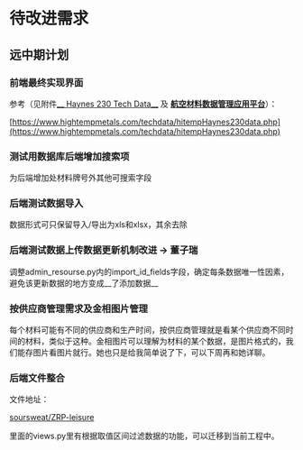 # 待改进需求

## 远中期计划

### 前端最终实现界面

参考（见附件[__ Haynes 230 Tech Data__](https://thoughts.teambition.com/workspaces/5f2f6c3a0c95000016c64ea2/files/5f604c7377f66f00012485b0) 及 [__航空材料数据管理应用平台__](https://thoughts.teambition.com/workspaces/5f2f6c3a0c95000016c64ea2/files/5f6053b377f66f0001254046)）：

[https://www.hightempmetals.com/techdata/hitempHaynes230data.php](https://www.hightempmetals.com/techdata/hitempHaynes230data.php)





### 测试用数据库后端增加搜索项

为后端增加处材料牌号外其他可搜索字段



### 后端测试数据导入

数据形式可只保留导入/导出为xls和xlsx，其余去除



### 后端测试数据上传数据更新机制改进 -> 董子瑞

调整admin_resourse.py内的import_id_fields字段，确定每条数据唯一性因素，避免该更新数据的地方变成__了添加数据__



### 按供应商管理需求及金相图片管理

每个材料可能有不同的供应商和生产时间，按供应商管理就是看某个供应商不同时间的材料，类似于这种。金相图片可以理解为材料的某个数据，是图片格式的，我们能存图片看图片就行。她也只是给我简单说了下，可以下周再和她详聊。



### 后端文件整合

文件地址：

[soursweat/ZRP-leisure](https://github.com/soursweat/ZRP-leisure/blob/master/Desktop.rar)

里面的views.py里有根据取值区间过滤数据的功能，可以迁移到当前工程中。







